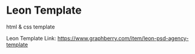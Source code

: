 # Leon Template
html &amp; css template

Leon Template
Link: https://www.graphberry.com/item/leon-psd-agency-template
